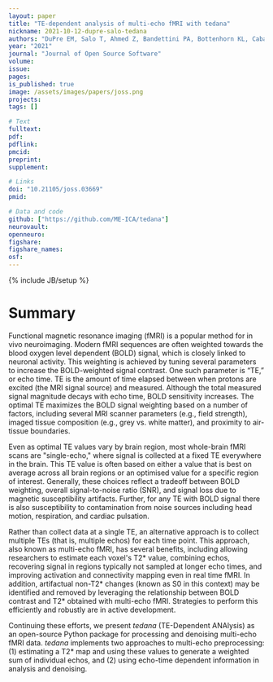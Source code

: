 ```yaml
---
layout: paper
title: "TE-dependent analysis of multi-echo fMRI with tedana"
nickname: 2021-10-12-dupre-salo-tedana
authors: "DuPre EM, Salo T, Ahmed Z, Bandettini PA, Bottenhorn KL, Caballero-Gaudes C, Dowdle LT, Gonzalez-Castillo J, Heunis H, Kundu P, Laird AR, Markello R, Markiewicz CJ, Moia S, Staden I, Teves JB, Uruñuela E, Vaziri-Pashkam M, Whitaker K, Handwerker DA"
year: "2021"
journal: "Journal of Open Source Software"
volume:
issue:
pages:
is_published: true
image: /assets/images/papers/joss.png
projects:
tags: []

# Text
fulltext:
pdf:
pdflink:
pmcid:
preprint:
supplement:

# Links
doi: "10.21105/joss.03669"
pmid:

# Data and code
github: ["https://github.com/ME-ICA/tedana"]
neurovault:
openneuro:
figshare:
figshare_names:
osf:
---
```

{% include JB/setup %}

# Summary

Functional magnetic resonance imaging (fMRI) is a popular method for in vivo neuroimaging.
Modern fMRI sequences are often weighted towards the blood oxygen level dependent (BOLD) signal, which is closely linked to neuronal activity.
This weighting is achieved by tuning several parameters to increase the BOLD-weighted signal contrast.
One such parameter is “TE,” or echo time.
TE is the amount of time elapsed between when protons are excited (the MRI signal source) and measured.
Although the total measured signal magnitude decays with echo time, BOLD sensitivity increases.
The optimal TE maximizes the BOLD signal weighting based on a number of factors, including  several MRI scanner parameters (e.g., field strength), imaged tissue composition (e.g., grey vs. white matter), and proximity to air-tissue boundaries.

Even as optimal TE values vary by brain region, most whole-brain fMRI scans are "single-echo," where signal is collected at a fixed TE everywhere in the brain.
This TE value is often based on either a value that is best on average across all brain regions or an optimised value for a specific region of interest.
Generally, these choices reflect a tradeoff between BOLD weighting, overall signal-to-noise ratio (SNR), and signal loss due to magnetic susceptibility artifacts.
Further, for any TE with BOLD signal there is also susceptibility to contamination from noise sources including head motion, respiration, and cardiac pulsation.

Rather than collect data at a single TE, an alternative approach is to collect multiple TEs (that is, multiple echos) for each time point.
This approach, also known as multi-echo fMRI, has several benefits, including allowing researchers to estimate each voxel's T2\* value, combining echos, recovering signal in regions typically not sampled at longer echo times, and improving activation and connectivity mapping even in real time fMRI.
In addition, artifactual non-T2\* changes (known as S0 in this context) may be identified and removed by leveraging the relationship between BOLD contrast and T2\* obtained with multi-echo fMRI.
Strategies to perform this efficiently and robustly are in active development.

Continuing these efforts, we present *tedana* (TE-Dependent ANAlysis) as an open-source Python package for processing and denoising multi-echo fMRI data.
*tedana* implements two approaches to multi-echo preprocessing: (1) estimating a T2\* map and using these values to generate a weighted sum of individual echos, and  (2) using echo-time dependent information in analysis and denoising.
